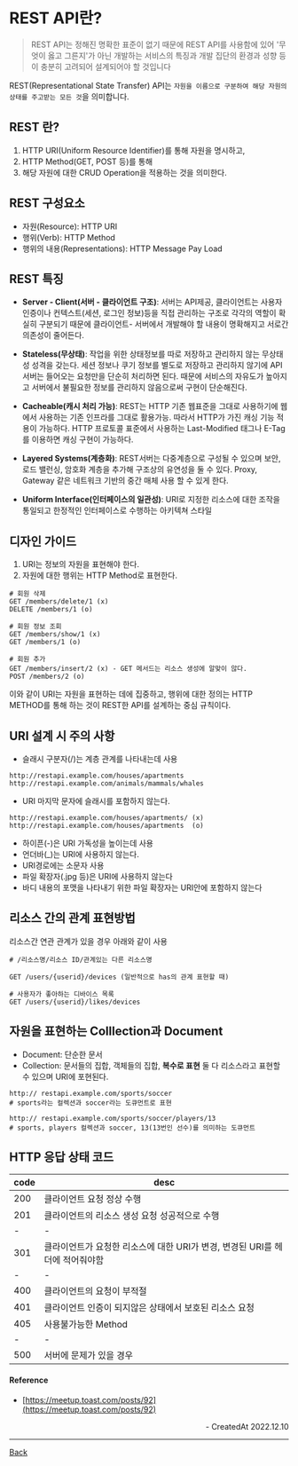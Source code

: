 # REST API란?

> REST API는 정해진 명확한 표준이 없기 때문에 REST API를 사용함에 있어 '무엇이 옳고 그른지'가 아닌 개발하는 서비스의 특징과 개발 집단의 환경과 성향 등이 충분히 고려되어 설계되어야 할 것입니다

REST(Representational State Transfer) API는 `자원을 이름으로 구분하여 해당 자원의 상태를 주고받는 모든 것`을 의미합니다.

## REST 란?

1. HTTP URI(Uniform Resource Identifier)를 통해 자원을 명시하고,
2. HTTP Method(GET, POST 등)를 통해
3. 해당 자원에 대한 CRUD Operation을 적용하는 것을 의미한다.

## REST 구성요소

- 자원(Resource): HTTP URI
- 행위(Verb): HTTP Method
- 행위의 내용(Representations): HTTP Message Pay Load

## REST 특징

- **Server - Client(서버 - 클라이언트 구조)**: 서버는 API제공, 클라이언트는 사용자 인증이나 컨텍스트(세션, 로그인 정보)등을 직접 관리하는 구조로 각각의 역할이 확실히 구분되기 때문에 클라이언트- 서버에서 개발해야 할 내용이 명확해지고 서로간 의존성이 줄어든다.

- **Stateless(무상태)**: 작업을 위한 상태정보를 따로 저장하고 관리하지 않는 무상태성 성격을 갖는다. 세션 정보나 쿠기 정보를 별도로 저장하고 관리하지 않기에 API 서버는 들어오는 요청만을 단순히 처리하면 된다. 때문에 서비스의 자유도가 높아지고 서버에서 불필요한 정보를 관리하지 않음으로써 구현이 단순해진다.

- **Cacheable(캐시 처리 가능)**: REST는 HTTP 기존 웹표준을 그대로 사용하기에 웹에서 사용하는 기존 인프라를 그대로 활용가능. 따라서 HTTP가 가진 캐싱 기능 적용이 가능하다. HTTP 프로토콜 표준에서 사용하는 Last-Modified 태그나 E-Tag를 이용하면 캐싱 구현이 가능하다.

- **Layered Systems(계층화)**: REST서버는 다중계층으로 구성될 수 있으며 보안, 로드 밸런싱, 암호화 계층을 추가해 구조상의 유연성을 둘 수 있다. Proxy, Gateway 같은 네트워크 기반의 중간 매체 사용 할 수 있게 한다.

- **Uniform Interface(인터페이스의 일관성)**: URI로 지정한 리소스에 대한 조작을 통일되고 한정적인 인터페이스로 수행하는 아키텍쳐 스타일

## 디자인 가이드

1. URI는 정보의 자원을 표현해야 한다.
2. 자원에 대한 행위는 HTTP Method로 표현한다.

```
# 회원 삭제
GET /members/delete/1 (x)
DELETE /members/1 (o)

# 회원 정보 조회
GET /members/show/1 (x)
GET /members/1 (o)

# 회원 추가
GET /members/insert/2 (x) - GET 메서드는 리소스 생성에 알맞이 않다.
POST /members/2 (o)
```

이와 같이 URI는 자원을 표현하는 데에 집중하고, 행위에 대한 정의는 HTTP METHOD를 통해 하는 것이 REST한 API를 설계하는 중심 규칙이다.

## URI 설계 시 주의 사항

- 슬래시 구분자(/)는 계층 관계를 나타내는데 사용

```
http://restapi.example.com/houses/apartments
http://restapi.example.com/animals/mammals/whales
```

- URI 마지막 문자에 슬래시를 포함하지 않는다.

```
http://restapi.example.com/houses/apartments/ (x)
http://restapi.example.com/houses/apartments  (o)
```

- 하이픈(-)은 URI 가독성을 높이는데 사용
- 언더바(\_)는 URI에 사용하지 않는다.
- URI경로에는 소문자 사용
- 파일 확장자(.jpg 등)은 URI에 사용하지 않는다
- 바디 내용의 포맷을 나타내기 위한 파일 확장자는 URI안에 포함하지 않는다

## 리소스 간의 관계 표현방법

리소스간 연관 관계가 있을 경우 아래와 같이 사용

```
# /리소스명/리소스 ID/관계있는 다른 리소스명

GET /users/{userid}/devices (일반적으로 has의 관계 표현할 때)

# 사용자가 좋아하는 디바이스 목록
GET /users/{userid}/likes/devices
```

## 자원을 표현하는 Colllection과 Document

- Document: 단순한 문서
- Collection: 문서들의 집합, 객체들의 집합, **복수로 표현**
  둘 다 리소스라고 표현할 수 있으며 URI에 포현된다.

```
http:// restapi.example.com/sports/soccer
# sports라는 컬렉션과 soccer라는 도큐먼트로 표현

http:// restapi.example.com/sports/soccer/players/13
# sports, players 컬렉션과 soccer, 13(13번인 선수)를 의미하는 도큐먼트
```

## HTTP 응답 상태 코드

| code | desc                                                                         |
| ---- | ---------------------------------------------------------------------------- |
| 200  | 클라이언트 요청 정상 수행                                                    |
| 201  | 클라이언트의 리소스 생성 요청 성공적으로 수행                                |
| -    | -                                                                            |
| 301  | 클라이언트가 요청한 리소스에 대한 URI가 변경, 변경된 URI를 헤더에 적어줘야함 |
| -    | -                                                                            |
| 400  | 클라이언트의 요청이 부적절                                                   |
| 401  | 클라이언트 인증이 되지않은 상태에서 보호된 리소스 요청                       |
| 405  | 사용불가능한 Method                                                          |
| -    | -                                                                            |
| 500  | 서버에 문제가 있을 경우                                                      |

#### Reference

- [https://meetup.toast.com/posts/92](https://meetup.toast.com/posts/92)

<div align="right">- CreatedAt 2022.12.10</div>

---

[Back](../README.md)
